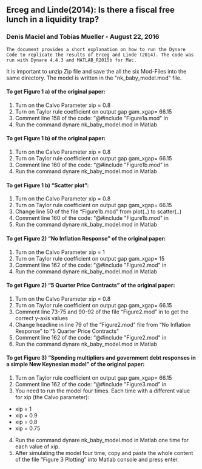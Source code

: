 ## Erceg and Linde(2014): Is there a fiscal free lunch in a liquidity trap?
### Denis Maciel and Tobias Mueller -   August 22, 2016



````
The document provides a short explanation on how to run the Dynare Code to replicate the results of Erceg and Linde (2014). The code was run with Dynare 4.4.3 and MATLAB_R2015b for Mac.
````


It is important to unzip Zip file and save the all the six Mod-Files into the same directory. The model is written in the "nk_baby_model.mod" file.

#### To get Figure 1 a) of the original paper:
1.  Turn on the Calvo Parameter xip = 0.8
2.  Turn on Taylor rule coefficient on output gap gam_xgap=  66.15
3.  Comment line 158 of the code: “@#include "Figure1a.mod" in
4.  Run the command dynare nk_baby_model.mod in Matlab

#### To get Figure 1 b) of the original paper:
1.  Turn on the Calvo Parameter xip = 0.8
2.  Turn on Taylor rule coefficient on output gap gam_xgap=  66.15
3.  Comment line 160 of the code: “@#include "Figure1b.mod" in
4.  Run the command dynare nk_baby_model.mod in Matlab

#### To get Figure 1 b) “Scatter plot”:
1.  Turn on the Calvo Parameter xip = 0.8
2.  Turn on Taylor rule coefficient on output gap gam_xgap=  66.15
3.  Change line 50 of the file “Figure1b.mod” from  plot(..) to scatter(..)
4.  Comment line 160 of the code: “@#include "Figure1b.mod" in
5.  Run the command dynare nk_baby_model.mod in Matlab

#### To get Figure 2) “No Inflation Response” of the original paper:
1.  Turn on the Calvo Parameter xip = 1
2.  Turn on Taylor rule coefficient on output gap gam_xgap=  15
3.  Comment line 162 of the code: “@#include "Figure2.mod" in
4.  Run the command dynare nk_baby_model.mod in Matlab

#### To get Figure 2) “5 Quarter Price Contracts” of the original paper:
1.  Turn on the Calvo Parameter xip = 0.8
2.  Turn on Taylor rule coefficient on output gap gam_xgap=  66.15
3.  Comment line 73-75 and 90-92 of the file “Figure2.mod” in to get the correct y-axis values
4.  Change headline in line 79 of the “Figure2.mod” file from “No Inflation Response” to  “5 Quarter Price Contracts”
5.  Comment line 162 of the code: “@#include "Figure2.mod" in
6.  Run the command dynare nk_baby_model.mod in Matlab


#### To get Figure 3) “Spending multipliers and government debt responses in a simple New Keynesian model” of the original paper:
1.  Turn on Taylor rule coefficient on output gap gam_xgap=  66.15
2.  Comment line 162 of the code: “@#include "Figure3.mod" in
3.  You need to run the model four times. Each time with a different value for xip (the Calvo parameter):
  - xip = 1
  - xip = 0.9
  - xip = 0.8
  - xip = 0.75
4.  Run the command dynare nk_baby_model.mod in Matlab one time for each value of xip.
5.  After simulating the model four time, copy and paste the whole content of the file “Figure 3 Plotting” into Matlab console and press enter.
